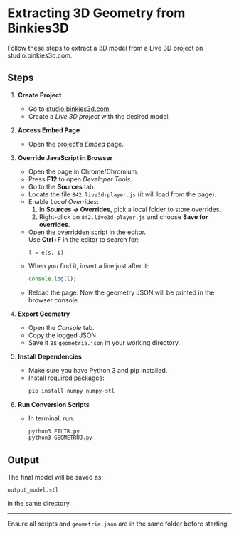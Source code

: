# Extracting 3D Geometry from Binkies3D

Follow these steps to extract a 3D model from a Live 3D project on studio.binkies3d.com.

## Steps

1. **Create Project**
   - Go to [studio.binkies3d.com](https://studio.binkies3d.com).
   - Create a *Live 3D project* with the desired model.

2. **Access Embed Page**
   - Open the project's *Embed* page.

3. **Override JavaScript in Browser**
   - Open the page in Chrome/Chromium.
   - Press **F12** to open *Developer Tools*.
   - Go to the **Sources** tab.
   - Locate the file `842.live3d-player.js` (it will load from the page).
   - Enable *Local Overrides*:
     1. In **Sources → Overrides**, pick a local folder to store overrides.
     2. Right-click on `842.live3d-player.js` and choose **Save for overrides**.
   - Open the overridden script in the editor.  
     Use **Ctrl+F** in the editor to search for:
     ```
     l = e(s, i)
     ```
   - When you find it, insert a line just after it:
     ```javascript
     console.log(l);
     ```
   - Reload the page. Now the geometry JSON will be printed in the browser console.

4. **Export Geometry**
   - Open the *Console* tab.
   - Copy the logged JSON.
   - Save it as `geometria.json` in your working directory.

5. **Install Dependencies**
   - Make sure you have Python 3 and pip installed.
   - Install required packages:
     ```bash
     pip install numpy numpy-stl
     ```

6. **Run Conversion Scripts**
   - In terminal, run:
     ```bash
     python3 FILTR.py
     python3 GEOMETRUJ.py
     ```

## Output
The final model will be saved as:

```
output_model.stl
```

in the same directory.

---

Ensure all scripts and `geometria.json` are in the same folder before starting.
